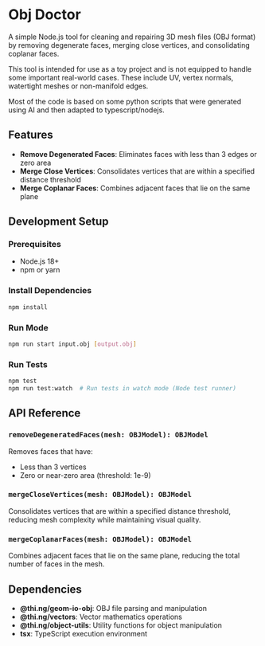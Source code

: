 # Obj Doctor

A simple Node.js tool for cleaning and repairing 3D mesh files (OBJ format) by removing degenerate faces, merging close vertices, and consolidating coplanar faces.

This tool is intended for use as a toy project and is not equipped to handle some important real-world cases. These include UV, vertex normals, watertight meshes or non-manifold edges.

Most of the code is based on some python scripts that were generated using AI and then adapted to typescript/nodejs.

## Features

- **Remove Degenerated Faces**: Eliminates faces with less than 3 edges or zero area
- **Merge Close Vertices**: Consolidates vertices that are within a specified distance threshold
- **Merge Coplanar Faces**: Combines adjacent faces that lie on the same plane

## Development Setup

### Prerequisites

- Node.js 18+
- npm or yarn

### Install Dependencies

```bash
npm install
```

### Run Mode

```bash
npm run start input.obj [output.obj]
```

### Run Tests

```bash
npm test
npm run test:watch  # Run tests in watch mode (Node test runner)
```

## API Reference

### `removeDegeneratedFaces(mesh: OBJModel): OBJModel`

Removes faces that have:

- Less than 3 vertices
- Zero or near-zero area (threshold: 1e-9)

### `mergeCloseVertices(mesh: OBJModel): OBJModel`

Consolidates vertices that are within a specified distance threshold, reducing mesh complexity while maintaining visual quality.

### `mergeCoplanarFaces(mesh: OBJModel): OBJModel`

Combines adjacent faces that lie on the same plane, reducing the total number of faces in the mesh.

## Dependencies

- **@thi.ng/geom-io-obj**: OBJ file parsing and manipulation
- **@thi.ng/vectors**: Vector mathematics operations
- **@thi.ng/object-utils**: Utility functions for object manipulation
- **tsx**: TypeScript execution environment
